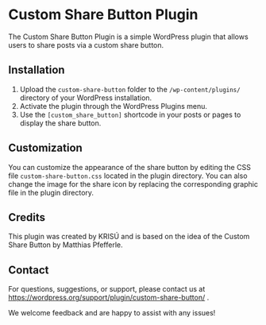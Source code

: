 # Custom Share Button Plugin

The Custom Share Button Plugin is a simple WordPress plugin that allows users to share posts via a custom share button.

## Installation

1. Upload the `custom-share-button` folder to the `/wp-content/plugins/` directory of your WordPress installation.
2. Activate the plugin through the WordPress Plugins menu.
3. Use the `[custom_share_button]` shortcode in your posts or pages to display the share button.

## Customization

You can customize the appearance of the share button by editing the CSS file `custom-share-button.css` located in the plugin directory. You can also change the image for the share icon by replacing the corresponding graphic file in the plugin directory.

## Credits

This plugin was created by KRISÚ and is based on the idea of the Custom Share Button by Matthias Pfefferle.

## Contact

For questions, suggestions, or support, please contact us at https://wordpress.org/support/plugin/custom-share-button/ .

We welcome feedback and are happy to assist with any issues!
